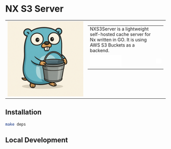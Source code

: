 # NX S3 Server

<table>
    <tr>
        <td width="50%" border="0">
            <img src="readme/image.png" width="400px">
        </td>
        <td width="50%" style="vertical-align: top" border="0">
            <table>
              <tr>
                <td>NXS3Server is a lightweight self-hosted cache server for Nx written in GO. 
              It is using AWS S3 Buckets as a backend.
                </td>
              </tr>
              <tr>
                <td><img src="readme/Go_dark.svg" width="100px"></td>
                <td><img src="readme/Nx_dark.svg" width="100px"></td>
              </tr>
            </table>
        </td>
    </tr>
</table>

## Installation

```sh
make deps
```

## Local Development
